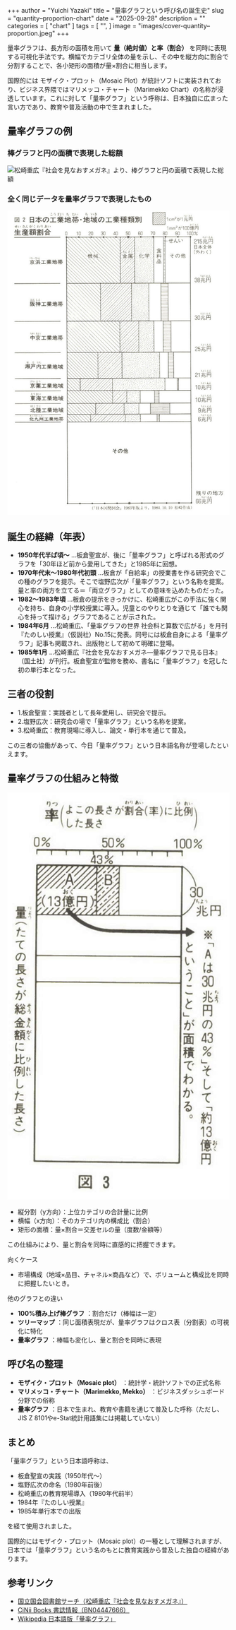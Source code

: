 +++
author = "Yuichi Yazaki"
title = "量率グラフという呼び名の誕生史"
slug = "quantity–proportion-chart"
date = "2025-09-28"
description = ""
categories = [
    "chart"
]
tags = [
    "",
]
image = "images/cover-quantity–proportion.jpeg"
+++

量率グラフは、長方形の面積を用いて **量（絶対値）と率（割合）** を同時に表現する可視化手法です。横幅でカテゴリ全体の量を示し、その中を縦方向に割合で分割することで、各小矩形の面積が量×割合に相当します。

国際的には モザイク・プロット（Mosaic Plot）が統計ソフトに実装されており、ビジネス界隈ではマリメッコ・チャート（Marimekko Chart）の名称が浸透しています。これに対して「量率グラフ」という呼称は、日本独自に広まった言い方であり、教育や普及活動の中で生まれました。


<!--more-->

## 量率グラフの例

### 棒グラフと円の面積で表現した総額

![松崎重広『社会を見なおすメガネ』より、棒グラフと円の面積で表現した総額](images/bar-chart.jpeg)

### 全く同じデータを量率グラフで表現したもの

![松崎重広『社会を見なおすメガネ』より、量率グラフ](images/quantity–proportion-chart.jpeg)



## 誕生の経緯（年表）

- **1950年代半ば頃〜** ...板倉聖宣が、後に「量率グラフ」と呼ばれる形式のグラフを「30年ほど前から愛用してきた」と1985年に回想。
- **1970年代末〜1980年代初頭** ...板倉が「自給率」の授業書を作る研究会でこの種のグラフを提示。そこで塩野広次が「量率グラフ」という名称を提案。量と率の両方を立てる＝「両立グラフ」としての意味を込めたものだった。
- **1982〜1983年頃** ...板倉の提示をきっかけに、松崎重広がこの手法に強く関心を持ち、自身の小学校授業に導入。児童とのやりとりを通じて「誰でも関心を持って描ける」グラフであることが示された。
- **1984年6月** ...松崎重広、「量率グラフの世界 社会科と算数で広がる」を月刊『たのしい授業』（仮説社）No.15に発表。同号には板倉自身による「量率グラフ」記事も掲載され、出版物として初めて明確に登場。
- **1985年1月** ...松崎重広『社会を見なおすメガネ―量率グラフで見る日本』（国土社）が刊行。板倉聖宣が監修を務め、書名に「量率グラフ」を冠した初の単行本となった。



## 三者の役割

- 1.板倉聖宣：実践者として長年愛用し、研究会で提示。
- 2.塩野広次：研究会の場で「量率グラフ」という名称を提案。
- 3.松崎重広：教育現場に導入し、論文・単行本を通じて普及。

この三者の協働があって、今日「量率グラフ」という日本語名称が登場したといえます。



## 量率グラフの仕組みと特徴

![松崎重広『社会を見なおすメガネ』より](images/quantity–proportion-howto.jpeg)


- 縦分割（y方向）：上位カテゴリの合計量に比例
- 横幅（x方向）：そのカテゴリ内の構成比（割合）
- 矩形の面積：量×割合＝交差セルの量（度数/金額等）

この仕組みにより、量と割合を同時に直感的に把握できます。

向くケース
- 市場構成（地域×品目、チャネル×商品など）で、ボリュームと構成比を同時に把握したいとき。

他のグラフとの違い
- **100%積み上げ棒グラフ** ：割合だけ（棒幅は一定）
- **ツリーマップ** ：同じ面積表現だが、量率グラフはクロス表（分割表）の可視化に特化
- **量率グラフ** ：棒幅も変化し、量と割合を同時に表現


## 呼び名の整理

- **モザイク・プロット（Mosaic plot）** ：統計学・統計ソフトでの正式名称
- **マリメッコ・チャート（Marimekko, Mekko）** ：ビジネスダッシュボード分野での俗称
- **量率グラフ** ：日本で生まれ、教育や書籍を通じて普及した呼称（ただし、JIS Z 8101やe-Stat統計用語集には掲載していない）


## まとめ

「量率グラフ」という日本語呼称は、

- 板倉聖宣の実践（1950年代〜）
- 塩野広次の命名（1980年前後）
- 松崎重広の教育現場導入（1980年代前半）
- 1984年『たのしい授業』
- 1985年単行本での出版

を経て使用されました。

国際的にはモザイク・プロット（Mosaic plot）の一種として理解されますが、日本では「量率グラフ」という名のもとに教育実践から普及した独自の経緯があります。



## 参考リンク

- [国立国会図書館サーチ（松崎重広『社会を見なおすメガネ』）](https://ndlsearch.ndl.go.jp/books/R100000002-I000001715850)
- [CiNii Books 書誌情報（BN04447666）](https://ci.nii.ac.jp/ncid/BN04447666)
- [Wikipedia 日本語版「量率グラフ」](https://ja.wikipedia.org/wiki/%E9%87%8F%E7%8E%87%E3%82%B0%E3%83%A9%E3%83%95)
